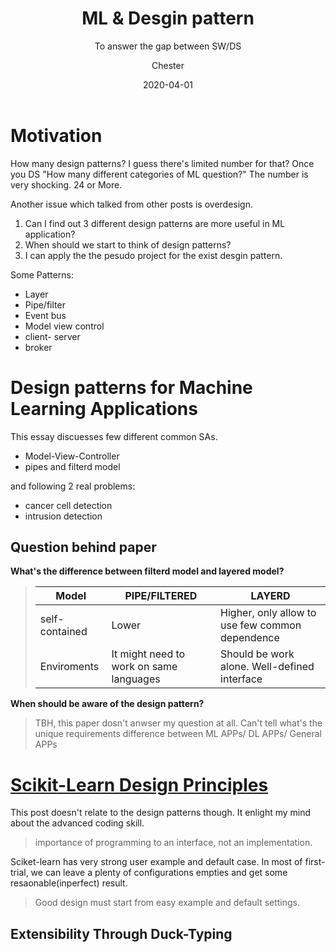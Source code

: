 ﻿---
layout:     post
title:      ML &  Desgin pattern
subtitle:   To answer the gap between SW/DS
date:       2020-04-01
author:    Chester
catalog: true
tags:
	-paper
---
# Motivation
How many design patterns? I guess there's limited number for that? Once you DS "How many different categories of ML question?" The number is very shocking. 24 or More.

Another issue which talked from other posts is  overdesign. 
1. Can I find out 3 different design patterns are more useful in ML application? 
2. When should we start to think of design patterns?
3. I can apply the the pesudo project for the exist desgin pattern. 

Some Patterns:
- Layer
- Pipe/filter
- Event bus
- Model view control 
- client- server
- broker

# Design patterns for Machine Learning Applications

This essay discuesses few different common SAs. 
- Model-View-Controller
- pipes and filterd model

and following 2 real problems:
- cancer cell detection
- intrusion detection


## Question behind paper
**What's the difference between filterd model and layered model?**
> |Model|PIPE/FILTERED|LAYERD|
> |-|-|-|
>|self-contained |Lower |Higher, only allow to use few common dependence|
>|Enviroments|It might need to work on same languages|Should be work alone. Well-defined interface

**When should be aware of the design pattern?**

> TBH, this paper dosn't anwser my question at all. Can't tell what's the unique requirements difference between ML APPs/ DL APPs/ General APPs


# [Scikit-Learn Design Principles](https://towardsdatascience.com/scikit-learn-design-principles-d1371958059b)

This post doesn't relate to the design patterns though. It enlight my mind about the advanced coding skill.
> importance of programming to an interface, not an implementation.

Sciket-learn has very strong user example and default case. In most of first-trial, we can leave a plenty of configurations empties and get some resaonable(inperfect) result.
> Good design must start from easy example and default settings.

## Extensibility Through Duck-Typing

<!--stackedit_data:
eyJoaXN0b3J5IjpbMTA3OTIzMTg0MywtNDI5OTU2NTMwLDExMj
YwOTM0MjEsLTIwNDQzMjgxMDUsLTE0NDk1MTk0NTcsLTEyNDc0
NDU5MTcsODI4NjQ5ODczLC0yMDE2OTY0ODU0LDIxMjgyNDQyLD
IzNDQ4Nzc4MV19
-->